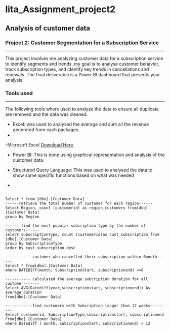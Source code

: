 # lita_Assignment_project2
## Analysis of customer data
### Project 2: Customer Segmentation for a Subscription Service
---
 This project involves me analyzing customer data for a subscription service to identify 
segments and trends. my goal is to analyse customer behavior, track subscription types, 
and identify key trends in cancellations and renewals. The final deliverable is a Power BI 
dashboard that presents your analysis.
### Tools used
---
The following tools where used to analyze the data to ensure all duplicate are removed and the data was cleaned.
- Excel: was used to analysed the average and  sum all the revenue generated from each packages
- 
-Microsoft Excel [Download Here](https://docs.google.com/spreadsheets/d/14zqyQQfBVyXfTJU0UmmOIEyLFd8bvWs35y6NqxZIMow/edit?gid=1543531996#gid=1543531996).

- Power BI: This is done using graphical representation and analysis of the customer data.
  
- Structured Query Language: This was used to analysed the data to show some specific functions based on what was needed
- 
```Create database Costumerproject

Select * from [dbo].[Customer Data]
------retrieve the total number of customer for each region------
Select Region, count (customerid) as region_customers from[dbo].[Customer Data]
group by Region

------ find the most popular subcription type by the number of customers------
select subscriptiontype, count (customerid)as cust_subscription from [dbo].[Customer Data]
group by SubscriptionType
order by cust_subscription desc

----------- customer who cancelled their subscription within 6month------
Select * from[dbo].[Customer Data]
where DATEDIFF(month, SubscriptionStart, subscriptionend) <=6

----------- calculated the average subcription duration for all customer-------
Select AVG(Datediff(year,subscriptionstart, subscriptionend)) As average_duration 
from[dbo].[Customer Data]

------------find customers with Subcription longer than 12 weeks---------
Select customerid, SubscriptionType,subscriptionstart, subscriptionend
From[dbo].[Customer Data]
where Datediff ( month, subscriptionstart, subscriptionend) > 12
